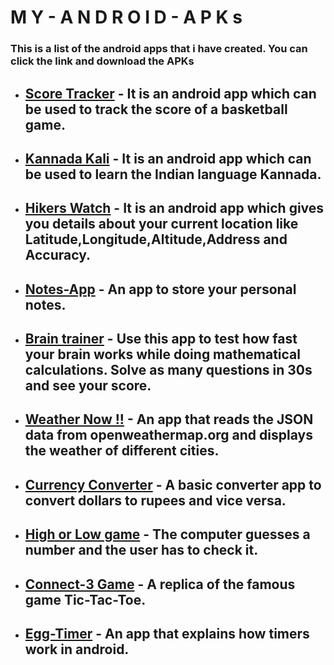 # M Y - A N D R O I D - A P K s
### This is a list of the android apps that i have created. You can click the link and download the APKs

   - ## [Score Tracker](https://github.com/infiniteoverflow/Score-Tracker/blob/master/app/app-debug.apk?raw=true) - It is an android app which can be used to track the score of a basketball game.

   - ## [Kannada Kali](https://github.com/infiniteoverflow/Kannada-Kali/blob/master/Kannada%20Kali.apk?raw=true) - It is an android app which can be used to learn the Indian language Kannada.
   
   - ## [Hikers Watch](https://github.com/infiniteoverflow/Hikers-Watch/blob/master/Hikers%20Watch.apk?raw=true) - It is an android app which gives you details about your current location like Latitude,Longitude,Altitude,Address and Accuracy.
   
   - ## [Notes-App](https://github.com/infiniteoverflow/Notes-App/blob/master/Notes-App.apk?raw=true) - An app to store your personal notes.
   
   - ## [Brain trainer](https://github.com/infiniteoverflow/Brain-Trainer-App/blob/master/Brain%20Trainer.apk?raw=true) - Use this app to test how fast your brain works while doing mathematical calculations. Solve as many questions in 30s and see your score.
   
   - ## [Weather Now !!](https://github.com/infiniteoverflow/My-Android-APKs/blob/master/APKs/Weather%20Now%20!!.apk?raw=true) - An app that reads the JSON data from openweathermap.org and displays the weather of different cities.
   
   - ## [Currency Converter](https://github.com/infiniteoverflow/Currency-Converter/blob/master/Currency%20Converter.apk?raw=true) - A basic converter app to convert dollars to rupees and vice versa.
   
   - ## [High or Low game](https://github.com/infiniteoverflow/High-or-Low-game/blob/master/High%20or%20low%20game.apk?raw=true) - The computer guesses a number and the user has to check it.

   - ## [Connect-3 Game](https://github.com/infiniteoverflow/Connect3-Game/blob/master/Connect-3%20Game.apk?raw=true) - A replica of the famous game Tic-Tac-Toe.

   - ## [Egg-Timer](https://github.com/infiniteoverflow/My-Android-APKs/blob/master/APKs/Egg%20Timer.apk?raw=true) - An app that explains how timers work in android. 
